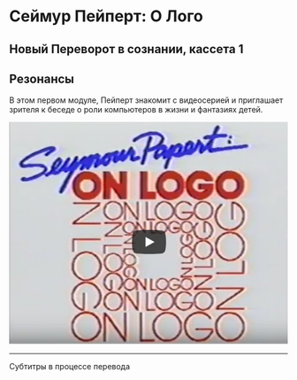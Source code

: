 # Сеймур Пейперт: О Лого
## Новый Переворот в сознании, кассета 1 
## Резонансы

В этом первом модуле, Пейперт знакомит с видеосерией и приглашает зрителя к беседе о роли компьютеров в жизни и фантазиях детей.

[![NM1](./images/spol_video.png)](https://youtu.be/NGmNvRXMhac?autoplay=1)

---
Субтитры в процессе перевода
